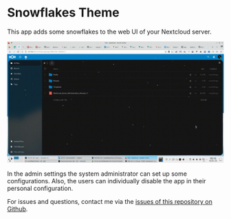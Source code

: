 <!--
SPDX-FileCopyrightText: Christian Wolf <github@christianwolf.email>
SPDX-License-Identifier: CC0-1.0
-->

# Snowflakes Theme

This app adds some snowflakes to the web UI of your Nextcloud server.

![](img/Screencast.gif)

In the admin settings the system administrator can set up some configurations. Also, the users can individually disable the app in their personal configuration.

For issues and questions, contact me via the [issues of this repository on Github](https://github.com/christianlupus-nextcloud/snowflakestheme/issues).
